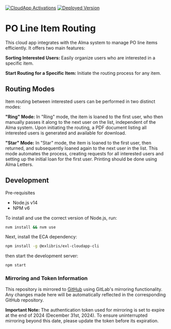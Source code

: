 <a href="https://developers.exlibrisgroup.com/appcenter/po-line-item-routing/">![CloudApp Activations](<https://img.shields.io/badge/dynamic/json?url=https%3A%2F%2Fapps01.ext.exlibrisgroup.com%2Fappstats.json&query=%24%5B%3F(%40.cloud_app_id%3D%3D'obvsg%2Fpo-line-item-routing')%5D.user_count&style=flat&label=Cloud%20App%20Activations>)</a>
<a href="https://developers.exlibrisgroup.com/appcenter/po-line-item-routing/">![Deployed Version](<https://img.shields.io/badge/dynamic/json?url=https%3A%2F%2Fapps01.ext.exlibrisgroup.com%2Fapps.json&query=%24%5B%3F(%40.id%3D%3D'obvsg%2Fpo-line-item-routing')%5D.version&label=Deployed%20Version&color=green>)</a>

# PO Line Item Routing

This cloud app integrates with the Alma system to manage PO line items efficiently. It offers two main features:

**Sorting Interested Users:** Easily organize users who are interested in a specific item.

**Start Routing for a Specific Item:** Initiate the routing process for any item.

## Routing Modes

Item routing between interested users can be performed in two distinct modes:

**"Ring" Mode:**
In "Ring" mode, the item is loaned to the first user, who then manually passes it along to the next user on the list, independent of the Alma system. Upon initiating the routing, a PDF document listing all interested users is generated and available for download.

**"Star" Mode:**
In "Star" mode, the item is loaned to the first user, then returned, and subsequently loaned again to the next user in the list. This mode automates the process, creating requests for all interested users and setting up the initial loan for the first user. Printing should be done using Alma Letters.

## Development

Pre-requisites

- Node.js v14
- NPM v6

To install and use the correct version of Node.js, run:

```sh
nvm install && nvm use
```

Next, install the ECA dependency:

```sh
npm install -g @exlibris/exl-cloudapp-cli
```

then start the development server:

```sh
npm start
```

### Mirroring and Token Information

This repository is mirrored to [GitHub](https://github.com/OBVSG/po-line-item-routing) using GitLab's mirroring functionality. Any changes made here will be automatically reflected in the corresponding GitHub repository.

**Important Note:** The authentication token used for mirroring is set to expire at the end of 2024 (December 31st, 2024). To ensure uninterrupted mirroring beyond this date, please update the token before its expiration.
